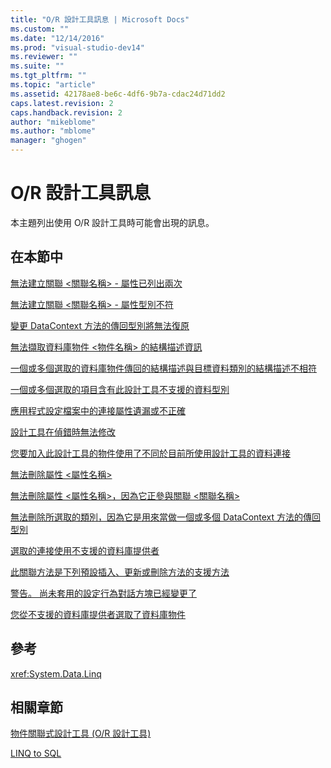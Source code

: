 ```yaml
---
title: "O/R 設計工具訊息 | Microsoft Docs"
ms.custom: ""
ms.date: "12/14/2016"
ms.prod: "visual-studio-dev14"
ms.reviewer: ""
ms.suite: ""
ms.tgt_pltfrm: ""
ms.topic: "article"
ms.assetid: 42178ae8-be6c-4df6-9b7a-cdac24d71dd2
caps.latest.revision: 2
caps.handback.revision: 2
author: "mikeblome"
ms.author: "mblome"
manager: "ghogen"
---
```

# O/R 設計工具訊息
本主題列出使用 O\/R 設計工具時可能會出現的訊息。  
  
## 在本節中  
 [無法建立關聯 \<關聯名稱\> \- 屬性已列出兩次](../Topic/Cannot%20create%20an%20association%20%3Cassociation%20name%3E%20-%20property%20listed%20twice.md)  
  
 [無法建立關聯 \<關聯名稱\> \- 屬性型別不符](../data-tools/cannot-create-an-association-association-name-property-types-do-not-match.md)  
  
 [變更 DataContext 方法的傳回型別將無法復原](../data-tools/changing-the-return-type-of-a-datacontext-method-cannot-be-undone.md)  
  
 [無法擷取資料庫物件 \<物件名稱\> 的結構描述資訊](../data-tools/could-not-retrieve-schema-information-for-database-object-object-name.md)  
  
 [一個或多個選取的資料庫物件傳回的結構描述與目標資料類別的結構描述不相符](../data-tools/one-or-more-selected-database-objects-return-a-schema-that-does-not-match-the-schema-of-the-target-class.md)  
  
 [一個或多個選取的項目含有此設計工具不支援的資料型別](../data-tools/one-or-more-selected-items-contain-a-data-type-that-is-not-supported-by-the-designer.md)  
  
 [應用程式設定檔案中的連接屬性遺漏或不正確](../data-tools/the-connection-property-in-the-application-settings-file-is-missing-or-incorrect.md)  
  
 [設計工具在偵錯時無法修改](../data-tools/the-designer-cannot-be-modified-while-debugging.md)  
  
 [您要加入此設計工具的物件使用了不同於目前所使用設計工具的資料連接](../data-tools/the-objects-you-are-adding-to-the-designer-use-a-different-data-connection-than-the-designer-is-currently-using.md)  
  
 [無法刪除屬性 \<屬性名稱\>](../data-tools/the-property-property-name-cannot-be-deleted.md)  
  
 [無法刪除屬性 \<屬性名稱\>，因為它正參與關聯 \<關聯名稱\>](../data-tools/the-property-property-name-cannot-be-deleted-because-it-is-participating-in-the-association-association-name.md)  
  
 [無法刪除所選取的類別，因為它是用來當做一個或多個 DataContext 方法的傳回型別](../data-tools/the-selected-class-cannot-be-deleted-because-it-is-used-as-a-return-type-for-one-or-more-datacontext-methods.md)  
  
 [選取的連接使用不支援的資料庫提供者](../data-tools/the-selected-connection-uses-an-unsupported-database-provider.md)  
  
 [此關聯方法是下列預設插入、更新或刪除方法的支援方法](../data-tools/this-related-method-is-the-backing-method-for-the-following-default-insert-update-or-delete-methods.md)  
  
 [警告。 尚未套用的設定行為對話方塊已經變更了](../data-tools/warning-changes-have-been-made-to-the-configure-behavior-dialog-box-that-have-not-been-applied.md)  
  
 [您從不支援的資料庫提供者選取了資料庫物件](../data-tools/you-have-selected-a-database-object-from-an-unsupported-database-provider.md)  
  
## 參考  
 <xref:System.Data.Linq>  
  
## 相關章節  
 [物件關聯式設計工具 \(O\/R 設計工具\)](../data-tools/linq-to-sql-tools-in-visual-studio2.md)  
  
 [LINQ to SQL](../Topic/LINQ%20to%20SQL.md)